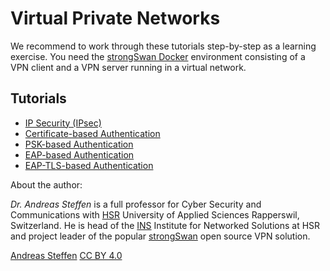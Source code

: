 # Virtual Private Networks

We recommend to work through these tutorials step-by-step as a learning exercise. You need the  [strongSwan Docker][STRONGSWAN_DOCKER] environment consisting of a VPN client and a VPN server running in a virtual network.

## Tutorials

* [IP Security (IPsec)](IPsec.md)
* [Certificate-based Authentication](IKEv2_Cert.md)
* [PSK-based Authentication](IKEv2_PSK.md)
* [EAP-based Authentication](IKEv2_EAP.md)
* [EAP-TLS-based Authentication](IKEv2_EAP_TLS.md)

[STRONGSWAN_DOCKER]: https://github.com/strongX509/docker/tree/master/strongswan

About the author:

*Dr. Andreas Steffen* is a full professor for Cyber Security and Communications with [HSR][HSR] University of Applied Sciences Rapperswil, Switzerland. He is head of the [INS][INS] Institute for Networked Solutions at HSR and project leader of the popular [strongSwan][SS] open source VPN solution.

[Andreas Steffen][AS] [CC BY 4.0][CC]

[AS]: mailto:andreas.steffen@strongsec.net
[CC]: http://creativecommons.org/licenses/by/4.0/
[SS]: https://www.strongswan.org
[HSR]: https://www.hsr.ch/en/studies/bachelor/degree-programmes/computer-science/overview/
[INS]: https://www.ins.hsr.ch/index.php?id=16093
